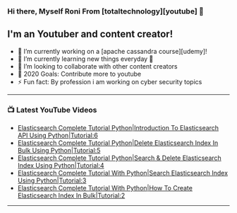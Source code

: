 ### Hi there, Myself Roni From [totaltechnology][youtube] 👋

## I'm an Youtuber and content creator!
- 🔭 I’m currently working on a [apache cassandra course][udemy]!
- 🌱 I’m currently learning new things everyday 🤣
- 👯 I’m looking to collaborate with other content creators
- 🥅 2020 Goals: Contribute more to youtube
- ⚡ Fun fact: By profession i am working on cyber security topics



---

### 📺 Latest YouTube Videos
<!-- YOUTUBE:START -->
- [Elasticsearch Complete Tutorial Python|Introduction To Elasticsearch API Using Python|Tutorial:6](https://www.youtube.com/watch?v=LchUgSMPDRI)
- [Elasticsearch Complete Tutorial Python|Delete Elasticsearch Index In Bulk Using Python|Tutorial:5](https://www.youtube.com/watch?v=JyrKZo8niMA)
- [Elasticsearch Complete Tutorial Python|Search & Delete Elasticsearch Index Using Python|Tutorial:4](https://www.youtube.com/watch?v=5lG_ZLFMMIo)
- [Elasticsearch Complete Tutorial With Python|Search Elasticsearch Index Using Python|Tutorial:3](https://www.youtube.com/watch?v=uzBf7Ue4RTE)
- [Elasticsearch Complete Tutorial With Python|How To Create Elasticsearch Index In Bulk|Tutorial:2](https://www.youtube.com/watch?v=Fc7pnyj-ITM)
<!-- YOUTUBE:END -->

---


